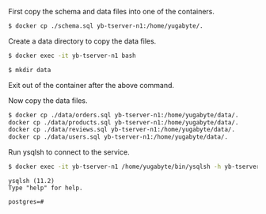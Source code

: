 
First copy the schema and data files into one of the containers.

```sh
$ docker cp ./schema.sql yb-tserver-n1:/home/yugabyte/.
```

Create a data directory to copy the data files.

```sh
$ docker exec -it yb-tserver-n1 bash
```

```sh
$ mkdir data
```

Exit out of the container after the above command.

Now copy the data files.

```sh
$ docker cp ./data/orders.sql yb-tserver-n1:/home/yugabyte/data/.
docker cp ./data/products.sql yb-tserver-n1:/home/yugabyte/data/.
docker cp ./data/reviews.sql yb-tserver-n1:/home/yugabyte/data/.
docker cp ./data/users.sql yb-tserver-n1:/home/yugabyte/data/.
```

Run ysqlsh to connect to the service.

```sh
$ docker exec -it yb-tserver-n1 /home/yugabyte/bin/ysqlsh -h yb-tserver-n1  --echo-queries
```

```
ysqlsh (11.2)
Type "help" for help.

postgres=#
```
